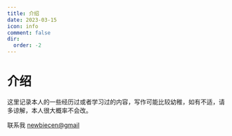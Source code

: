 ```yaml
---
title: 介绍
date: 2023-03-15
icon: info
comment: false
dir:
  order: -2
---
```


# 介绍

这里记录本人的一些经历过或者学习过的内容，写作可能比较幼稚，如有不适，请多谅解，本人很大概率不会改。

联系我 [newbiecen@gmail](mailto:newbiecen@gmail)
